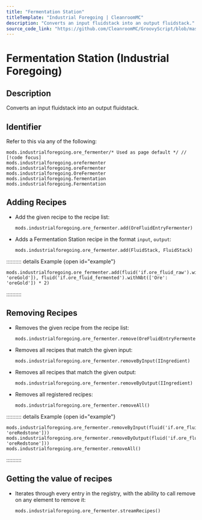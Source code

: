 ```yaml
---
title: "Fermentation Station"
titleTemplate: "Industrial Foregoing | CleanroomMC"
description: "Converts an input fluidstack into an output fluidstack."
source_code_link: "https://github.com/CleanroomMC/GroovyScript/blob/master/src/main/java/com/cleanroommc/groovyscript/compat/mods/industrialforegoing/OreFermenter.java"
---
```


# Fermentation Station (Industrial Foregoing)

## Description

Converts an input fluidstack into an output fluidstack.

## Identifier

Refer to this via any of the following:

```groovy:no-line-numbers {1}
mods.industrialforegoing.ore_fermenter/* Used as page default */ // [!code focus]
mods.industrialforegoing.orefermenter
mods.industrialforegoing.oreFermenter
mods.industrialforegoing.OreFermenter
mods.industrialforegoing.fermentation
mods.industrialforegoing.Fermentation
```


## Adding Recipes

- Add the given recipe to the recipe list:

    ```groovy:no-line-numbers
    mods.industrialforegoing.ore_fermenter.add(OreFluidEntryFermenter)
    ```

- Adds a Fermentation Station recipe in the format `input`, `output`:

    ```groovy:no-line-numbers
    mods.industrialforegoing.ore_fermenter.add(FluidStack, FluidStack)
    ```

:::::::::: details Example {open id="example"}
```groovy:no-line-numbers
mods.industrialforegoing.ore_fermenter.add(fluid('if.ore_fluid_raw').withNbt(['Ore': 'oreGold']), fluid('if.ore_fluid_fermented').withNbt(['Ore': 'oreGold']) * 2)
```

::::::::::

## Removing Recipes

- Removes the given recipe from the recipe list:

    ```groovy:no-line-numbers
    mods.industrialforegoing.ore_fermenter.remove(OreFluidEntryFermenter)
    ```

- Removes all recipes that match the given input:

    ```groovy:no-line-numbers
    mods.industrialforegoing.ore_fermenter.removeByInput(IIngredient)
    ```

- Removes all recipes that match the given output:

    ```groovy:no-line-numbers
    mods.industrialforegoing.ore_fermenter.removeByOutput(IIngredient)
    ```

- Removes all registered recipes:

    ```groovy:no-line-numbers
    mods.industrialforegoing.ore_fermenter.removeAll()
    ```

:::::::::: details Example {open id="example"}
```groovy:no-line-numbers
mods.industrialforegoing.ore_fermenter.removeByInput(fluid('if.ore_fluid_raw').withNbt([Ore: 'oreRedstone']))
mods.industrialforegoing.ore_fermenter.removeByOutput(fluid('if.ore_fluid_fermented').withNbt([Ore: 'oreRedstone']))
mods.industrialforegoing.ore_fermenter.removeAll()
```

::::::::::

## Getting the value of recipes

- Iterates through every entry in the registry, with the ability to call remove on any element to remove it:

    ```groovy:no-line-numbers
    mods.industrialforegoing.ore_fermenter.streamRecipes()
    ```
